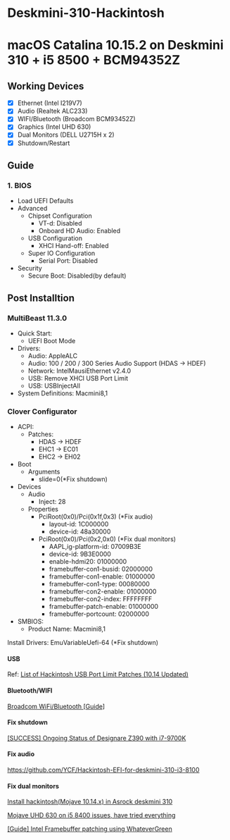 # Deskmini-310-Hackintosh
macOS Catalina 10.15.2 on Deskmini 310 + i5 8500 + BCM94352Z
=======

## Working Devices

- [x] Ethernet (Intel I219V7)
- [x] Audio (Realtek ALC233)
- [x] WIFI/Bluetooth (Broadcom BCM93452Z)
- [x] Graphics (Intel UHD 630)
- [x] Dual Monitors (DELL U2715H x 2)
- [x] Shutdown/Restart

## Guide

### 1. BIOS

* Load UEFI Defaults
* Advanced
  * Chipset Configuration
    * VT-d: Disabled
    * Onboard HD Audio: Enabled
  * USB Configuration
    * XHCI Hand-off: Enabled
  * Super IO Configuration
    * Serial Port: Disabled
* Security
  * Secure Boot: Disabled(by default)

## Post Installtion

### MultiBeast 11.3.0

* Quick Start:
  * UEFI Boot Mode
* Drivers:
  * Audio: AppleALC
  * Audio: 100 / 200 / 300 Series Audio Support (HDAS -> HDEF)
  * Network: IntelMausiEthernet v2.4.0
  * USB: Remove XHCI USB Port Limit
  * USB: USBInjectAll
* System Definitions: Macmini8,1

### Clover Configurator

* ACPI:
  * Patches:
    * HDAS -> HDEF
    * EHC1 -> EC01
    * EHC2 -> EH02
* Boot
  * Arguments
    * slide=0(*Fix shutdown)
* Devices
  * Audio
    * Inject: 28
  * Properties
    * PciRoot(0x0)/Pci(0x1f,0x3) (*Fix audio)
      * layout-id: 1C000000
      * device-id: 48a30000
    * PciRoot(0x0)/Pci(0x2,0x0) (*Fix dual monitors)
      * AAPL,ig-platform-id: 07009B3E
      * device-id: 9B3E0000
      * enable-hdmi20: 01000000
      * framebuffer-con1-busid: 02000000
      * framebuffer-con1-enable: 01000000
      * framebuffer-con1-type: 00080000
      * framebuffer-con2-enable: 01000000
      * framebuffer-con2-index: FFFFFFFF
      * framebuffer-patch-enable: 01000000
      * framebuffer-portcount: 02000000
* SMBIOS:
  * Product Name: Macmini8,1

Install Drivers: EmuVariableUefi-64 (*Fix shutdown)

#### USB

Ref: [List of Hackintosh USB Port Limit Patches (10.14 Updated)](https://hackintosher.com/forums/thread/list-of-hackintosh-usb-port-limit-patches-10-14-updated.467/)

#### Bluetooth/WIFI

[Broadcom WiFi/Bluetooth [Guide]](https://www.tonymacx86.com/threads/broadcom-wifi-bluetooth-guide.242423)

#### Fix shutdown

[[SUCCESS] Ongoing Status of Designare Z390 with i7-9700K](https://www.tonymacx86.com/threads/success-ongoing-status-of-designare-z390-with-i7-9700k.266065/)

#### Fix audio

https://github.com/YCF/Hackintosh-EFI-for-deskmini-310-i3-8100

#### Fix dual monitors

[Install hackintosh(Mojave 10.14.x) in Asrock deskmini 310](https://github.com/liminghuang/asrock_deskmini310_hackintosh)

[Mojave UHD 630 on i5 8400 issues, have tried everything](https://www.tonymacx86.com/threads/mojave-uhd-630-on-i5-8400-issues-have-tried-everything.269368/page-3#post-1889723)

[[Guide] Intel Framebuffer patching using WhateverGreen](https://www.tonymacx86.com/threads/guide-intel-framebuffer-patching-using-whatevergreen.256490/post-1856330)
